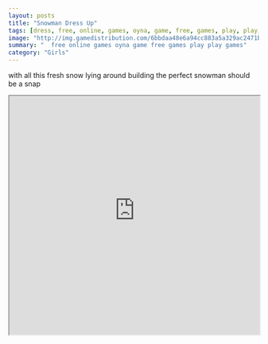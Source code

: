 ```yaml
---
layout: posts
title: "Snowman Dress Up"
tags: [dress, free, online, games, oyna, game, free, games, play, play, games]
image: "http://img.gamedistribution.com/6bbdaa48e6a94cc883a5a329ac2471bb.jpg"
summary: "  free online games oyna game free games play play games"
category: "Girls"
---
```


with all this fresh snow lying around building the perfect snowman should be a snap

<iframe width="100%" height="480px;" src="http://flash.gamedistribution.com?game=6bbdaa48e6a94cc883a5a329ac2471bb"></iframe>